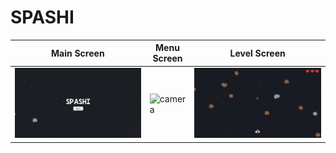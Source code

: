 # SPASHI

| Main Screen | Menu Screen | Level Screen |
| ------ | ------ | ------ |
| ![full](https://github.com/cristhianleonli/laser-defender/blob/main/screenshots/screen1.png) | ![camera](https://github.com/cristhianleonli/blob/blob/main/screenshots/screen_2.png) | ![full](https://github.com/cristhianleonli/laser-defender/blob/main/screenshots/screen3.png) |

